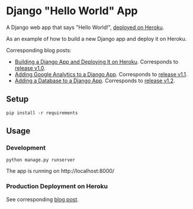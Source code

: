 # Django "Hello World" App

A Django web app that says "Hello World!", [deployed on Heroku](https://django-hello-world-app.herokuapp.com).

As an example of how to build a new Django app and deploy it on Heroku.

Corresponding blog posts:

* [Building a Django App and Deploying It on Heroku](https://stefanbschneider.github.io/blog/django-heroku). Corresponds to [release v1.0](https://github.com/stefanbschneider/django-hello-world/releases/tag/v1.0.0).
* [Adding Google Analytics to a Django App](https://stefanbschneider.github.io/blog/django-google-analytics). Corresponds to [release v1.1](https://github.com/stefanbschneider/django-hello-world/releases/tag/v1.1.0).
* [Adding a Database to a Django App](https://stefanbschneider.github.io/blog/django-db). Corresponds to [release v1.2](https://github.com/stefanbschneider/django-hello-world/releases/tag/v1.2.0).

## Setup

```
pip install -r requirements
```

## Usage

### Development

```
python manage.py runserver
```

The app is running on http://localhost:8000/

### Production Deployment on Heroku

See corresponding [blog post](https://stefanbschneider.github.io/blog/django/heroku/github/deployment/2021/01/19/django-heroku.html).
